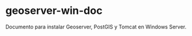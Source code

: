 geoserver-win-doc
=================

Documento para instalar Geoserver, PostGIS y Tomcat en Windows Server.

